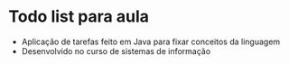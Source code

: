 # Todo list para aula
- Aplicação de tarefas feito em Java para fixar conceitos da linguagem
- Desenvolvido no curso de sistemas de informação
